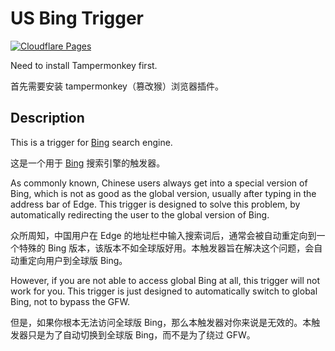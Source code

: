 # US Bing Trigger

[![Cloudflare Pages](https://img.shields.io/badge/Cloudflare%20Pages-US_Bing_Trigger-000000?style=flat-square&logo=cloudflare&logoColor=white)
](https://us-bing-trigger.pages.dev/us-bing-trigger.user.js)

Need to install Tampermonkey first.

首先需要安装 tampermonkey（篡改猴）浏览器插件。

## Description

This is a trigger for [Bing](https://www.bing.com/) search engine.

这是一个用于 [Bing](https://www.bing.com/) 搜索引擎的触发器。

As commonly known, Chinese users always get into a special version of Bing, which is not as good as the global version, usually after typing in the address bar of Edge. This trigger is designed to solve this problem, by automatically redirecting the user to the global version of Bing.

众所周知，中国用户在 Edge 的地址栏中输入搜索词后，通常会被自动重定向到一个特殊的 Bing 版本，该版本不如全球版好用。本触发器旨在解决这个问题，会自动重定向用户到全球版 Bing。

However, if you are not able to access global Bing at all, this trigger will not work for you. This trigger is just designed to automatically switch to global Bing, not to bypass the GFW.

但是，如果你根本无法访问全球版 Bing，那么本触发器对你来说是无效的。本触发器只是为了自动切换到全球版 Bing，而不是为了绕过 GFW。
